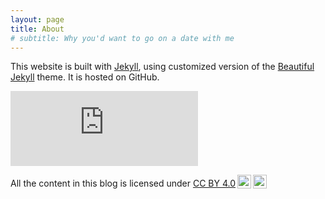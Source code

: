 ```yaml
---
layout: page
title: About
# subtitle: Why you'd want to go on a date with me
---
```


This website is built with [Jekyll](https://jekyllrb.com/), using customized version of the [Beautiful Jekyll](https://beautifuljekyll.com/) theme. It is hosted on GitHub.

<iframe src="https://embeds.beehiiv.com/6a81e4ce-2c36-4fbb-8e38-c73fc8024b34?slim=true" data-test-id="beehiiv-embed" height="120" frameborder="0" scrolling="no" style="margin: 0; border-radius: 0px !important; background-color: transparent;"></iframe>


<!-- Licence  -->
<p xmlns:cc="http://creativecommons.org/ns#" xmlns:dct="http://purl.org/dc/terms/"><span property="dct:title">All the content in this blog</span> is licensed under <a href="http://creativecommons.org/licenses/by/4.0/?ref=chooser-v1" target="_blank" rel="license noopener noreferrer" style="display:inline-block;">CC BY 4.0<img style="height:22px!important;margin-left:3px;vertical-align:text-bottom;" src="https://mirrors.creativecommons.org/presskit/icons/cc.svg?ref=chooser-v1"><img style="height:22px!important;margin-left:3px;vertical-align:text-bottom;" src="https://mirrors.creativecommons.org/presskit/icons/by.svg?ref=chooser-v1"></a></p>